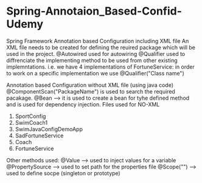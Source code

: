 # Spring-Annotaion_Based-Confid-Udemy

Spring Framework
Annotation based Configuration including XML file
An XML file needs to be created for defining the reuired package which will be used in the project.
@Autowired used for autowiring
@Qualifier used to diffrenciate the implementing method to be used from other existing implemntations.
i.e. we have 4 implementations of FortuneService: 
in order to work on a specific implementation we use @Qualifier("Class name")


Annotation based Configuration without XML file (using java code)
@ComponentScan("PackageName") is used to search the required pacakage.
@Bean --> it is used to create a bean for tyhe defined method and is used for dependency injection.
Files used for NO-XML
1. SportConfig
2. SwimCoach1
3. SwimJavaConfigDemoApp
4. SadFortuneService
5. Coach
6. FortuneService

Other methods used:
@Value --> used to inject values for a variable
@PropertySource --> used to set path for the properties file
@Scope("") --> used to define socpe (singleton or prototype)
